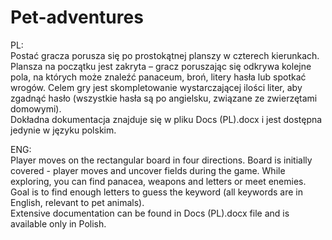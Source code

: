 # Pet-adventures
PL: </br>
Postać gracza porusza się po prostokątnej planszy w czterech kierunkach. Plansza na początku jest zakryta – gracz poruszając się odkrywa kolejne pola, na których może znaleźć panaceum, broń, litery hasła lub spotkać wrogów. Celem gry jest skompletowanie wystarczającej ilości liter, aby zgadnąć hasło (wszystkie hasła są po angielsku, związane ze zwierzętami domowymi). </br>
Dokładna dokumentacja znajduje się w pliku Docs (PL).docx i jest dostępna jedynie w języku polskim.

ENG: </br>
Player moves on the rectangular board in four directions. Board is initially covered - player moves and uncover fields during the game. While exploring, you can find panacea, weapons and letters or meet enemies. Goal is to find enough letters to guess the keyword (all keywords are in English, relevant to pet animals). </br>
Extensive documentation can be found in Docs (PL).docx file and is available only in Polish.
